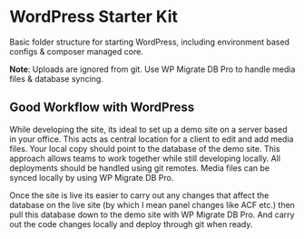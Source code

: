 # WordPress Starter Kit

Basic folder structure for starting WordPress, including environment based configs & composer managed core.

**Note**: Uploads are ignored from git. Use WP Migrate DB Pro to handle media files & database syncing.

## Good Workflow with WordPress

While developing the site, its ideal to set up a demo site on a server based in your office. This acts as central location for a client to edit and add media files. Your local copy should point  to the database of the demo site. This approach allows teams to work together while still developing locally. All deployments should be handled using git remotes. Media files can be synced locally by using WP Migrate DB Pro.

Once the site is live its easier to carry out any changes that affect the database on the live site (by which I mean panel changes like ACF etc.) then pull this database down to the demo site with WP Migrate DB Pro. And carry out the code changes locally and deploy through git when ready.
